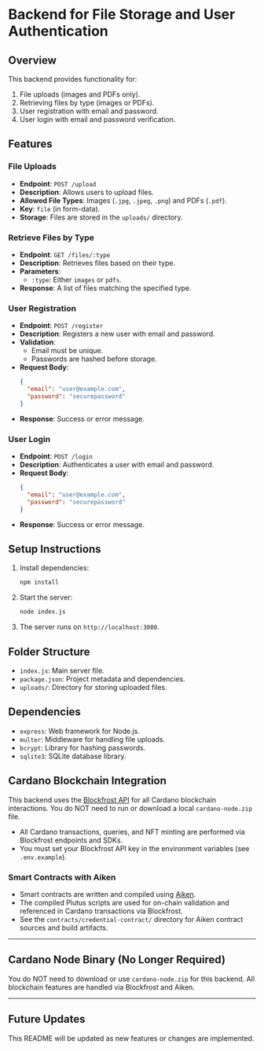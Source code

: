 # Backend for File Storage and User Authentication

## Overview

This backend provides functionality for:

1. File uploads (images and PDFs only).
2. Retrieving files by type (images or PDFs).
3. User registration with email and password.
4. User login with email and password verification.

## Features

### File Uploads

- **Endpoint**: `POST /upload`
- **Description**: Allows users to upload files.
- **Allowed File Types**: Images (`.jpg`, `.jpeg`, `.png`) and PDFs (`.pdf`).
- **Key**: `file` (in form-data).
- **Storage**: Files are stored in the `uploads/` directory.

### Retrieve Files by Type

- **Endpoint**: `GET /files/:type`
- **Description**: Retrieves files based on their type.
- **Parameters**:
  - `:type`: Either `images` or `pdfs`.
- **Response**: A list of files matching the specified type.

### User Registration

- **Endpoint**: `POST /register`
- **Description**: Registers a new user with email and password.
- **Validation**:
  - Email must be unique.
  - Passwords are hashed before storage.
- **Request Body**:
  ```json
  {
    "email": "user@example.com",
    "password": "securepassword"
  }
  ```
- **Response**: Success or error message.

### User Login

- **Endpoint**: `POST /login`
- **Description**: Authenticates a user with email and password.
- **Request Body**:
  ```json
  {
    "email": "user@example.com",
    "password": "securepassword"
  }
  ```
- **Response**: Success or error message.

## Setup Instructions

1. Install dependencies:
   ```bash
   npm install
   ```
2. Start the server:
   ```bash
   node index.js
   ```
3. The server runs on `http://localhost:3000`.

## Folder Structure

- `index.js`: Main server file.
- `package.json`: Project metadata and dependencies.
- `uploads/`: Directory for storing uploaded files.

## Dependencies

- `express`: Web framework for Node.js.
- `multer`: Middleware for handling file uploads.
- `bcrypt`: Library for hashing passwords.
- `sqlite3`: SQLite database library.

## Cardano Blockchain Integration

This backend uses the [Blockfrost API](https://blockfrost.io/) for all Cardano blockchain interactions. You do NOT need to run or download a local `cardano-node.zip` file.

- All Cardano transactions, queries, and NFT minting are performed via Blockfrost endpoints and SDKs.
- You must set your Blockfrost API key in the environment variables (see `.env.example`).

### Smart Contracts with Aiken

- Smart contracts are written and compiled using [Aiken](https://aiken-lang.org/).
- The compiled Plutus scripts are used for on-chain validation and referenced in Cardano transactions via Blockfrost.
- See the `contracts/credential-contract/` directory for Aiken contract sources and build artifacts.

---

## Cardano Node Binary (No Longer Required)

You do NOT need to download or use `cardano-node.zip` for this backend. All blockchain features are handled via Blockfrost and Aiken.

---

## Future Updates

This README will be updated as new features or changes are implemented.
